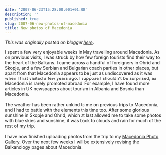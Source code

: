 ```yaml
---
date: '2007-06-23T15:28:00.001+01:00'
description: ''
published: true
slug: 2007-06-new-photos-of-macedonia
title: New photos of Macedonia
---
```


*This was originally posted on blogger [here](https://blog.balkanology.com/2007/06/new-photos-of-macedonia.html)*.

I spent a few very enjoyable weeks in May travelling around Macedonia. As on previous visits, I was struck by how few foreign tourists find their way to the heart of the Balkans. I came across a handful of foreigners in Ohrid and Skopje, and a few Serbian and Bulgarian coach parties in other places, but apart from that Macedonia appears to be just as undiscovered as it was when I first visited a few years ago. I suppose I shouldn't be surprised, as Macedonia is rarely promoted abroad. For example, I have found more articles in UK newspapers about tourism in Albania and Bosnia than Macedonia. <br /><br />The weather has been rather unkind to me on previous trips to Macedonia, and I had to battle with the elements this time too. After some glorious sunshine in Skopje and Ohrid, which at last allowed me to take some photos with blue skies and sunshine, it was back to clouds and rain for much of the rest of my trip.<br /><br />I have now finished uploading photos from the trip to my <a href="http://www.pbase.com/alangrant/macedonia">Macedonia Photo Gallery</a>. Over the next few weeks I will be extensively revising the Balkanology pages about Macedonia.